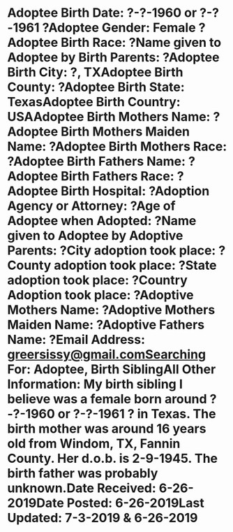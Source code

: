 # Adoptee Birth Date: ?-?-1960 or ?-?-1961 ?Adoptee Gender: Female ?Adoptee Birth Race: ?Name given to Adoptee by Birth Parents: ?Adoptee Birth City: ?, TXAdoptee Birth County: ?Adoptee Birth State: TexasAdoptee Birth Country: USAAdoptee Birth Mothers Name: ?Adoptee Birth Mothers Maiden Name: ?Adoptee Birth Mothers Race: ?Adoptee Birth Fathers Name: ?Adoptee Birth Fathers Race: ?Adoptee Birth Hospital: ?Adoption Agency or Attorney: ?Age of Adoptee when Adopted: ?Name given to Adoptee by Adoptive Parents: ?City adoption took place: ?County adoption took place: ?State adoption took place: ?Country Adoption took place: ?Adoptive Mothers Name: ?Adoptive Mothers Maiden Name: ?Adoptive Fathers Name: ?Email Address: greersissy@gmail.comSearching For: Adoptee, Birth SiblingAll Other Information: My birth sibling I believe was a female born around ?-?-1960 or ?-?-1961 ? in Texas. The birth mother was around 16 years old from Windom, TX, Fannin County. Her d.o.b. is 2-9-1945. The birth father was probably unknown.Date Received: 6-26-2019Date Posted: 6-26-2019Last Updated: 7-3-2019 & 6-26-2019